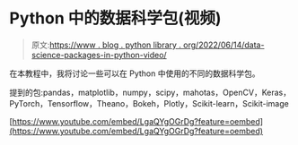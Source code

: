 # Python 中的数据科学包(视频)

> 原文:[https://www . blog . python library . org/2022/06/14/data-science-packages-in-python-video/](https://www.blog.pythonlibrary.org/2022/06/14/data-science-packages-in-python-video/)

在本教程中，我将讨论一些可以在 Python 中使用的不同的数据科学包。

提到的包:pandas，matplotlib，numpy，scipy，mahotas，OpenCV，Keras，PyTorch，Tensorflow，Theano，Bokeh，Plotly，Scikit-learn，Scikit-image

[https://www.youtube.com/embed/LgaQYgOGrDg?feature=oembed](https://www.youtube.com/embed/LgaQYgOGrDg?feature=oembed)